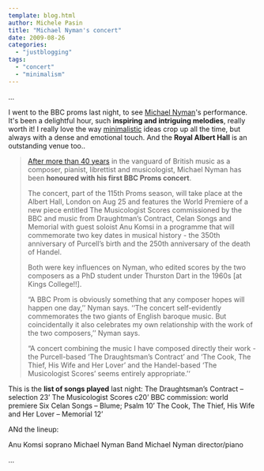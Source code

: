 ```yaml
---
template: blog.html
author: Michele Pasin
title: "Michael Nyman's concert"
date: 2009-08-26
categories: 
  - "justblogging"
tags: 
  - "concert"
  - "minimalism"
---
```


...

I went to the BBC proms last night, to see [Michael Nyman](http://www.last.fm/music/Michael+Nyman)'s performance. It's been a delightful hour, such **inspiring and intriguing melodies**, really worth it! I really love the way [minimalistic](http://en.wikipedia.org/wiki/Minimalist_music) ideas crop up all the time, but always with a dense and emotional touch. And the **Royal Albert Hall** is an outstanding venue too..

> [After more than 40 years](http://www.michaelnyman.com/info/news/article/nymans-music-honoured-at-bbc-proms-2009) in the vanguard of British music as a composer, pianist, librettist and musicologist, Michael Nyman has been **honoured with his first BBC Proms concert**.
> 
> The concert, part of the 115th Proms season, will take place at the Albert Hall, London on Aug 25 and features the World Premiere of a new piece entitled The Musicologist Scores commissioned by the BBC and music from Draughtman’s Contract, Celan Songs and Memorial with guest soloist Anu Komsi in a programme that will commemorate two key dates in musical history - the 350th anniversary of Purcell’s birth and the 250th anniversary of the death of Handel.
> 
> Both were key influences on Nyman, who edited scores by the two composers as a PhD student under Thurston Dart in the 1960s \[at Kings College!!\].
> 
> “A BBC Prom is obviously something that any composer hopes will happen one day,’’ Nyman says. ‘‘The concert self-evidently commemorates the two giants of English baroque music. But coincidentally it also celebrates my own relationship with the work of the two composers,’’ Nyman says.
> 
> “A concert combining the music I have composed directly their work - the Purcell-based ‘The Draughtsman’s Contract’ and ‘The Cook, The Thief, His Wife and Her Lover’ and the Handel-based ‘The Musicologist Scores’ seems entirely appropriate.’‘

This is the **list of songs played** last night: The Draughtsman’s Contract – selection 23’ The Musicologist Scores c20’ BBC commission: world premiere Six Celan Songs – Blume; Psalm 10’ The Cook, The Thief, His Wife and Her Lover – Memorial 12’

ANd the lineup:

Anu Komsi soprano Michael Nyman Band Michael Nyman director/piano

...
